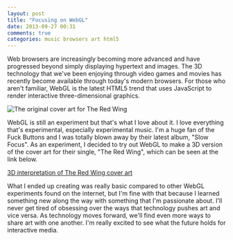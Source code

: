 ```yaml
---
layout: post
title: "Focusing on WebGL"
date: 2013-09-27 00:31
comments: true
categories: music browsers art html5
---
```


Web browsers are increasingly becoming more advanced and have progressed beyond simply displaying hypertext and images. The 3D technology that we've been enjoying through video games and movies has recently become available through today's modern browsers. For those who aren't familiar, WebGL is the latest HTML5 trend that uses JavaScript to render interactive three-dimensional graphics.

![The original cover art for The Red Wing](http://cdn4.pitchfork.com/news/50934/96c75f1d.jpg)

WebGL is still an experiment but that's what I love about it. I love everything that's experimental, especially experimental music. I'm a huge fan of the Fuck Buttons and I was totally blown away by their latest album, "Slow Focus". As an experiment, I decided to try out WebGL to make a 3D version of the cover art for their single, "The Red Wing", which can be seen at the link below.

[3D interpretation of The Red Wing cover art](http://jamesmichiemo.github.io/slowfocus)

What I ended up creating was really basic compared to other WebGL experiments found on the internet, but I'm fine with that because I learned something new along the way with something that I'm passionate about. I'll never get tired of obsessing over the ways that technology pushes art and vice versa. As technology moves forward, we'll find even more ways to share art with one another. I'm really excited to see what the future holds for interactive media.
